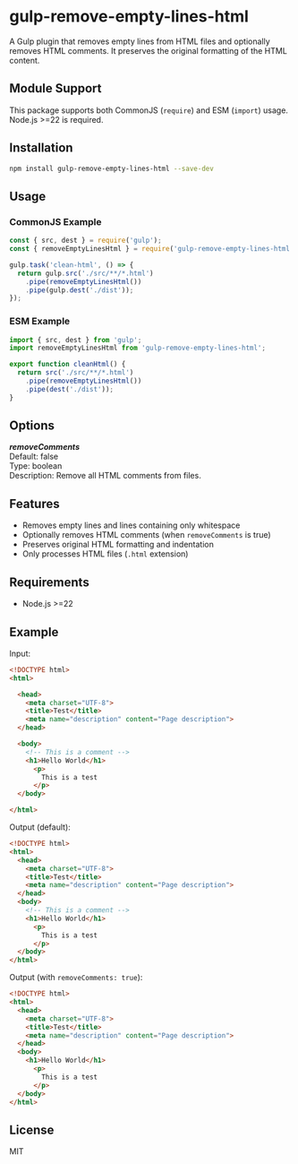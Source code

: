 # gulp-remove-empty-lines-html

A Gulp plugin that removes empty lines from HTML files and optionally removes HTML comments. It preserves the original formatting of the HTML content.

## Module Support

This package supports both CommonJS (`require`) and ESM (`import`) usage. Node.js >=22 is required.

## Installation

```bash
npm install gulp-remove-empty-lines-html --save-dev
```

## Usage

### CommonJS Example

```javascript
const { src, dest } = require('gulp');
const { removeEmptyLinesHtml } = require('gulp-remove-empty-lines-html');

gulp.task('clean-html', () => {
  return gulp.src('./src/**/*.html')
    .pipe(removeEmptyLinesHtml())
    .pipe(gulp.dest('./dist'));
});
```

### ESM Example

```javascript
import { src, dest } from 'gulp';
import removeEmptyLinesHtml from 'gulp-remove-empty-lines-html';

export function cleanHtml() {
  return src('./src/**/*.html')
    .pipe(removeEmptyLinesHtml())
    .pipe(dest('./dist'));
}
```

## Options

***removeComments***  
Default: false   
Type: boolean  
Description: Remove all HTML comments from files.    

## Features

- Removes empty lines and lines containing only whitespace
- Optionally removes HTML comments (when `removeComments` is true)
- Preserves original HTML formatting and indentation
- Only processes HTML files (`.html` extension)

## Requirements

- Node.js >=22

## Example

Input:
```html
<!DOCTYPE html>
<html>

  <head>
    <meta charset="UTF-8">
    <title>Test</title>
    <meta name="description" content="Page description">
  </head>

  <body>
    <!-- This is a comment -->
    <h1>Hello World</h1>
      <p>
        This is a test
      </p>
  </body>

</html>
```

Output (default):
```html
<!DOCTYPE html>
<html>
  <head>
    <meta charset="UTF-8">
    <title>Test</title>
    <meta name="description" content="Page description">
  </head>
  <body>
    <!-- This is a comment -->
    <h1>Hello World</h1>
      <p>
        This is a test
      </p>
  </body>
</html>
```

Output (with `removeComments: true`):
```html
<!DOCTYPE html>
<html>
  <head>
    <meta charset="UTF-8">
    <title>Test</title>
    <meta name="description" content="Page description">
  </head>
  <body>
    <h1>Hello World</h1>
      <p>
        This is a test
      </p>
  </body>
</html>
```

## License

MIT